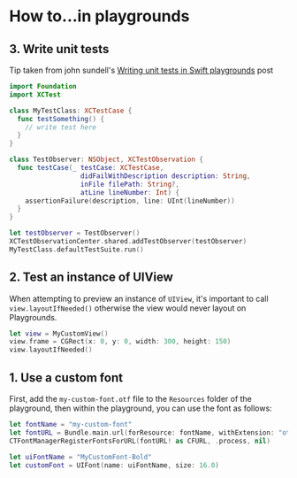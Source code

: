 # How to...in playgrounds

## 3. Write unit tests

Tip taken from john sundell's [Writing unit tests in Swift playgrounds][john-testing-playground] post

```swift
import Foundation
import XCTest

class MyTestClass: XCTestCase {
  func testSomething() {
    // write test here
  }
}

class TestObserver: NSObject, XCTestObservation {
  func testCase(_ testCase: XCTestCase,
                  didFailWithDescription description: String,
                  inFile filePath: String?,
                  atLine lineNumber: Int) {
    assertionFailure(description, line: UInt(lineNumber))
  }
}

let testObserver = TestObserver()
XCTestObservationCenter.shared.addTestObserver(testObserver)
MyTestClass.defaultTestSuite.run()
```

## 2. Test an instance of UIView

When attempting to preview an instance of `UIView`, it's important to call `view.layoutIfNeeded()` otherwise the view would never layout on Playgrounds.

```swift
let view = MyCustomView()
view.frame = CGRect(x: 0, y: 0, width: 300, height: 150)
view.layoutIfNeeded()
```

## 1. Use a custom font

First, add the `my-custom-font.otf` file to the `Resources` folder of the playground, then within the playground, you can use the font as follows:

```swift
let fontName = "my-custom-font"
let fontURL = Bundle.main.url(forResource: fontName, withExtension: "otf")
CTFontManagerRegisterFontsForURL(fontURL! as CFURL, .process, nil)

let uiFontName = "MyCustomFont-Bold"
let customFont = UIFont(name: uiFontName, size: 16.0)
```

[john-testing-playground]: https://www.swiftbysundell.com/posts/writing-unit-tests-in-a-swift-playground
